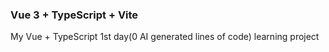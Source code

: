 ### Vue 3 + TypeScript + Vite

My Vue + TypeScript 1st day(0 AI generated lines of code) learning project